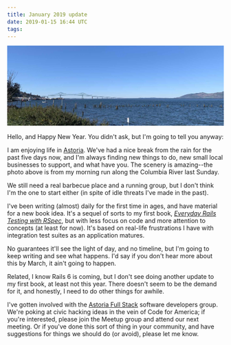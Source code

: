 ```yaml
---
title: January 2019 update
date: 2019-01-15 16:44 UTC
tags:
---
```


![Astoria](/assets/images/content/astoria-megler.jpg)

Hello, and Happy New Year. You didn't ask, but I'm going to tell you anyway:

I am enjoying life in [Astoria](https://en.wikipedia.org/wiki/Astoria,_Oregon). We've had a nice break from the rain for the past five days now, and I'm always finding new things to do, new small local businesses to support, and what have you. The scenery is amazing--the photo above is from my morning run along the Columbia River last Sunday.

We still need a real barbecue place and a running group, but I don't think I'm the one to start either (in spite of idle threats I've made in the past).

I've been writing (almost) daily for the first time in ages, and have material for a new book idea. It's a sequel of sorts to my first book, _[Everyday Rails Testing with RSpec](https://leanpub.com/everydayrailsrspec)_, but with less focus on code and more attention to concepts (at least for now). It's based on real-life frustrations I have with integration test suites as an application matures.

No guarantees it'll see the light of day, and no timeline, but I'm going to keep writing and see what happens. I'd say if you don't hear more about this by March, it ain't going to happen.

Related, I know Rails 6 is coming, but I don't see doing another update to my first book, at least not this year. There doesn't seem to be the demand for it, and honestly, I need to do other things for awhile.

I've gotten involved with the [Astoria Full Stack](https://www.meetup.com/Astoria-Full-Stack/) software developers group. We're poking at civic hacking ideas in the vein of Code for America; if you're interested, please join the Meetup group and attend our next meeting. Or if you've done this sort of thing in your community, and have suggestions for things we should do (or avoid), please let me know.
